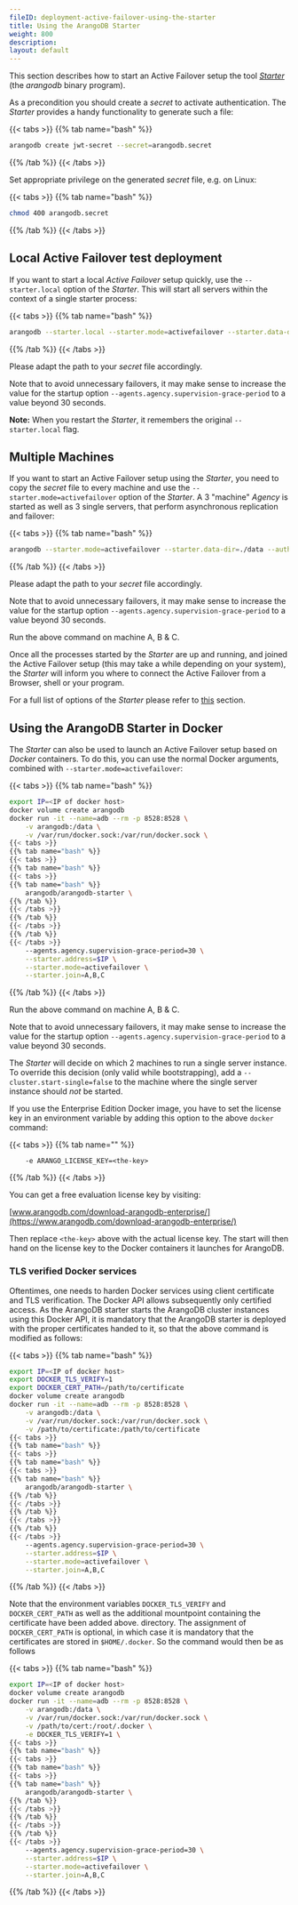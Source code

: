 ```yaml
---
fileID: deployment-active-failover-using-the-starter
title: Using the ArangoDB Starter
weight: 800
description: 
layout: default
---
```

This section describes how to start an Active Failover setup the tool [_Starter_](../../programs-tools/arangodb-starter/)
(the _arangodb_ binary program).

As a precondition you should create a _secret_ to activate authentication. The _Starter_ provides a handy
functionality to generate such a file:

{{< tabs >}}
{{% tab name="bash" %}}
```bash
arangodb create jwt-secret --secret=arangodb.secret
```
{{% /tab %}}
{{< /tabs >}}

Set appropriate privilege on the generated _secret_ file, e.g. on Linux:

{{< tabs >}}
{{% tab name="bash" %}}
```bash
chmod 400 arangodb.secret
```
{{% /tab %}}
{{< /tabs >}}

## Local Active Failover test deployment

If you want to start a local _Active Failover_ setup quickly, use the `--starter.local`
option of the _Starter_. This will start all servers within the context of a single
starter process:

{{< tabs >}}
{{% tab name="bash" %}}
```bash
arangodb --starter.local --starter.mode=activefailover --starter.data-dir=./localdata --auth.jwt-secret=/etc/arangodb.secret --agents.agency.supervision-grace-period=30
```
{{% /tab %}}
{{< /tabs >}}

Please adapt the path to your _secret_ file accordingly.

Note that to avoid unnecessary failovers, it may make sense to increase the value
for the startup option `--agents.agency.supervision-grace-period` to a value
beyond 30 seconds.

**Note:** When you restart the _Starter_, it remembers the original `--starter.local` flag.

## Multiple Machines

If you want to start an Active Failover setup using the _Starter_, you need to copy the
_secret_ file to every machine and use the `--starter.mode=activefailover` option of the
_Starter_. A 3 "machine" _Agency_ is started as well as 3 single servers,
that perform asynchronous replication and failover:

{{< tabs >}}
{{% tab name="bash" %}}
```bash
arangodb --starter.mode=activefailover --starter.data-dir=./data --auth.jwt-secret=/etc/arangodb.secret --agents.agency.supervision-grace-period=30 --starter.join A,B,C
```
{{% /tab %}}
{{< /tabs >}}

Please adapt the path to your _secret_ file accordingly.

Note that to avoid unnecessary failovers, it may make sense to increase the value
for the startup option `--agents.agency.supervision-grace-period` to a value
beyond 30 seconds.

Run the above command on machine A, B & C.

Once all the processes started by the _Starter_ are up and running, and joined the
Active Failover setup (this may take a while depending on your system), the _Starter_ will inform
you where to connect the Active Failover from a Browser, shell or your program.

For a full list of options of the _Starter_ please refer to [this](../../programs-tools/arangodb-starter/programs-starter-options)
section.

## Using the ArangoDB Starter in Docker

The _Starter_ can also be used to launch an Active Failover setup based on _Docker_
containers. To do this, you can use the normal Docker arguments, combined with
`--starter.mode=activefailover`:

{{< tabs >}}
{{% tab name="bash" %}}
```bash
export IP=<IP of docker host>
docker volume create arangodb
docker run -it --name=adb --rm -p 8528:8528 \
    -v arangodb:/data \
    -v /var/run/docker.sock:/var/run/docker.sock \
{{< tabs >}}
{{% tab name="bash" %}}
{{< tabs >}}
{{% tab name="bash" %}}
{{< tabs >}}
{{% tab name="bash" %}}
    arangodb/arangodb-starter \
{{% /tab %}}
{{< /tabs >}}
{{% /tab %}}
{{< /tabs >}}
{{% /tab %}}
{{< /tabs >}}
    --agents.agency.supervision-grace-period=30 \
    --starter.address=$IP \
    --starter.mode=activefailover \
    --starter.join=A,B,C
```
{{% /tab %}}
{{< /tabs >}}

Run the above command on machine A, B & C.

Note that to avoid unnecessary failovers, it may make sense to increase the value
for the startup option `--agents.agency.supervision-grace-period` to a value
beyond 30 seconds.

The _Starter_ will decide on which 2 machines to run a single server instance.
To override this decision (only valid while bootstrapping), add a
`--cluster.start-single=false` to the machine where the single server
instance should _not_ be started.

If you use the Enterprise Edition Docker image, you have to set the license key
in an environment variable by adding this option to the above `docker` command:

{{< tabs >}}
{{% tab name="" %}}
```
    -e ARANGO_LICENSE_KEY=<the-key>
```
{{% /tab %}}
{{< /tabs >}}

You can get a free evaluation license key by visiting:

[www.arangodb.com/download-arangodb-enterprise/](https://www.arangodb.com/download-arangodb-enterprise/)

Then replace `<the-key>` above with the actual license key. The start
will then hand on the license key to the Docker containers it launches
for ArangoDB.

### TLS verified Docker services

Oftentimes, one needs to harden Docker services using client certificate 
and TLS verification. The Docker API allows subsequently only certified access.
As the ArangoDB starter starts the ArangoDB cluster instances using this Docker API, 
it is mandatory that the ArangoDB starter is deployed with the proper certificates
handed to it, so that the above command is modified as follows:

{{< tabs >}}
{{% tab name="bash" %}}
```bash
export IP=<IP of docker host>
export DOCKER_TLS_VERIFY=1
export DOCKER_CERT_PATH=/path/to/certificate
docker volume create arangodb
docker run -it --name=adb --rm -p 8528:8528 \
    -v arangodb:/data \
    -v /var/run/docker.sock:/var/run/docker.sock \
    -v /path/to/certificate:/path/to/certificate
{{< tabs >}}
{{% tab name="bash" %}}
{{< tabs >}}
{{% tab name="bash" %}}
{{< tabs >}}
{{% tab name="bash" %}}
    arangodb/arangodb-starter \
{{% /tab %}}
{{< /tabs >}}
{{% /tab %}}
{{< /tabs >}}
{{% /tab %}}
{{< /tabs >}}
    --agents.agency.supervision-grace-period=30 \
    --starter.address=$IP \
    --starter.mode=activefailover \
    --starter.join=A,B,C
```
{{% /tab %}}
{{< /tabs >}}

Note that the environment variables `DOCKER_TLS_VERIFY` and `DOCKER_CERT_PATH` 
as well as the additional mountpoint containing the certificate have been added above. 
directory. The assignment of `DOCKER_CERT_PATH` is optional, in which case it 
is mandatory that the certificates are stored in `$HOME/.docker`. So
the command would then be as follows

{{< tabs >}}
{{% tab name="bash" %}}
```bash
export IP=<IP of docker host>
docker volume create arangodb
docker run -it --name=adb --rm -p 8528:8528 \
    -v arangodb:/data \
    -v /var/run/docker.sock:/var/run/docker.sock \
    -v /path/to/cert:/root/.docker \
    -e DOCKER_TLS_VERIFY=1 \
{{< tabs >}}
{{% tab name="bash" %}}
{{< tabs >}}
{{% tab name="bash" %}}
{{< tabs >}}
{{% tab name="bash" %}}
    arangodb/arangodb-starter \
{{% /tab %}}
{{< /tabs >}}
{{% /tab %}}
{{< /tabs >}}
{{% /tab %}}
{{< /tabs >}}
    --agents.agency.supervision-grace-period=30 \
    --starter.address=$IP \
    --starter.mode=activefailover \
    --starter.join=A,B,C
```
{{% /tab %}}
{{< /tabs >}}
